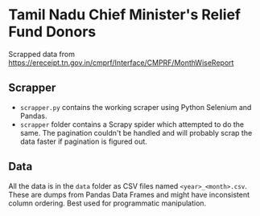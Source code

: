 # Tamil Nadu Chief Minister's Relief Fund Donors

Scrapped data from https://ereceipt.tn.gov.in/cmprf/Interface/CMPRF/MonthWiseReport

## Scrapper

- `scrapper.py` contains the working scraper using Python Selenium and Pandas.
- `scrapper` folder contains a Scrapy spider which attempted to do the same. The pagination couldn't be handled and will probably scrap the data faster if pagination is figured out.

## Data

All the data is in the `data` folder as CSV files named `<year>_<month>.csv`. These are dumps from Pandas Data Frames and might have inconsistent column ordering. Best used for programmatic manipulation.
